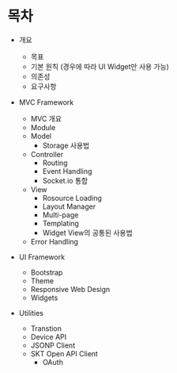 # 목차

* 개요
	* 목표
	* 기본 원칙 (경우에 따라 UI Widget만 사용 가능)
	* 의존성
	* 요구사항

* MVC Framework
	* MVC 개요
	* Module
	* Model
		* Storage 사용법
	* Controller
		* Routing
		* Event Handling
		* Socket.io 통합
	* View
		* Rosource Loading
		* Layout Manager
		* Multi-page
		* Templating
		* Widget View의 공통된 사용법
	* Error Handling

* UI Framework
	* Bootstrap
	* Theme
	* Responsive Web Design
	* Widgets

* Utilities
	* Transtion
	* Device API
	* JSONP Client
	* SKT Open API Client
		* OAuth
